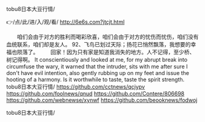 
tobu8日本大豆行情/




👉/点/此/进/入/观/看/ http://6e6s.com?jtcjt.html




　　咱们会由于对方的胜利而喝彩欣喜，咱们会由于对方的忧伤而忧伤，咱们没有血统联系，咱们却是友人。
	92、飞鸟已划过天际；扬花已悄然飘落，我想要的幸福也陨落了。
　　回家！因为只有家是知道我消失的地方。人不记得，至少桥、树记得啊。
It conscientiously and looked at me, for my abrupt break into circumfuse the wary, it warned that the intruder, sits with me after sure I don't have evil intention, also gently rubbing up on my feet and issue the hooting of a harmony.
Is it worthwhile to taste, taste the spirit strength.
tobu8日本大豆行情/ https://github.com/cctnews/qcjypv
https://github.com/foolnews/qnud
https://github.com/Contere/806698
https://github.com/webnewse/xynwf
https://github.com/beooknews/fodwoj





tobu8日本大豆行情/
